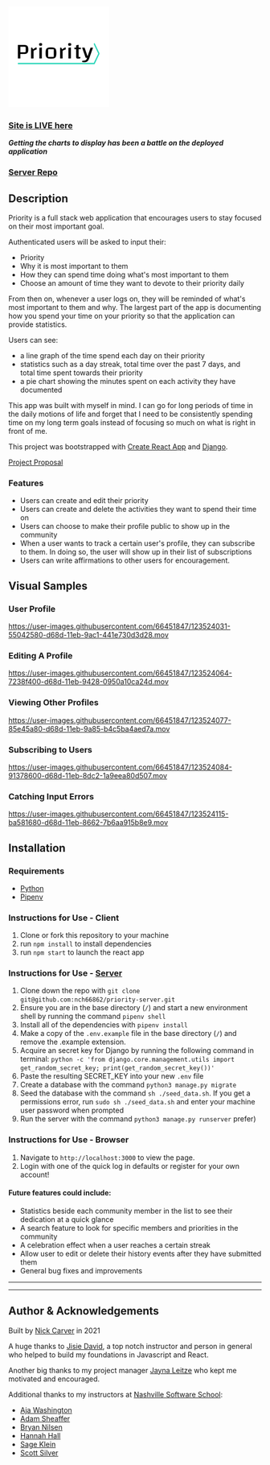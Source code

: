 <img src="./src/components/images/PriorityLogo.png" alt="priority logo" />


### [Site is LIVE here](https://nac-priority.netlify.app)
***Getting the charts to display has been a battle on the deployed application***

### [Server Repo](https://github.com/nch66862/priority-server)

## Description

Priority is a full stack web application that encourages users to stay focused on their most important goal.

Authenticated users will be asked to input their:
- Priority
- Why it is most important to them
- How they can spend time doing what's most important to them
- Choose an amount of time they want to devote to their priority daily

From then on, whenever a user logs on, they will be reminded of what's most important to them and why. The largest part of the app is documenting how you spend your time on your priority so that the application can provide statistics.

Users can see:
- a line graph of the time spend each day on their priority
- statistics such as a day streak, total time over the past 7 days, and <br> total time spent towards their priority
- a pie chart showing the minutes spent on each activity they have documented

This app was built with myself in mind. I can go for long periods of time in the daily motions of life and forget that I need to be consistently spending time on my long term goals instead of focusing so much on what is right in front of me.

This project was bootstrapped with [Create React App](https://github.com/facebook/create-react-app) and [Django](https://www.djangoproject.com).

[Project Proposal](https://docs.google.com/document/d/1hWcwqWuwjGNk45gfJ5714pmSB3QSZVYeVX3WvzVS6xA)

### Features

- Users can create and edit their priority
- Users can create and delete the activities they want to spend their time on
- Users can choose to make their profile public to show up in the community
- When a user wants to track a certain user's profile, they can subscribe to them. In doing so, the user will show up in their list of subscriptions
- Users can write affirmations to other users for encouragement.

## Visual Samples

### User Profile
https://user-images.githubusercontent.com/66451847/123524031-55042580-d68d-11eb-9ac1-441e730d3d28.mov

### Editing A Profile
https://user-images.githubusercontent.com/66451847/123524064-7238f400-d68d-11eb-9428-0950a10ca24d.mov

### Viewing Other Profiles
https://user-images.githubusercontent.com/66451847/123524077-85e45a80-d68d-11eb-9a85-b4c5ba4aed7a.mov

### Subscribing to Users
https://user-images.githubusercontent.com/66451847/123524084-91378600-d68d-11eb-8dc2-1a9eea80d507.mov

### Catching Input Errors
https://user-images.githubusercontent.com/66451847/123524115-ba581680-d68d-11eb-8662-7b6aa915b8e9.mov

## Installation

### Requirements

- [Python](https://www.python.org)
- [Pipenv](https://pypi.org/project/pipenv/)

### Instructions for Use - Client
1. Clone or fork this repository to your machine
2. run `npm install` to install dependencies
3. run `npm start` to launch the react app

### Instructions for Use - [Server](https://github.com/nch66862/priority-server)
1. Clone down the repo with `git clone git@github.com:nch66862/priority-server.git`
2. Ensure you are in the base directory (`/`) and start a new environment shell by running the command `pipenv shell`
3. Install all of the dependencies with `pipenv install`
4. Make a copy of the `.env.example` file in the base directory (`/`) and remove the .example extension.
5. Acquire an secret key for Django by running the following command in terminal:
`python -c 'from django.core.management.utils import get_random_secret_key; print(get_random_secret_key())'`
6. Paste the resulting SECRET_KEY into your new `.env` file
7. Create a database with the command `python3 manage.py migrate`
8. Seed the database with the command `sh ./seed_data.sh`. If you get a permissions error, run `sudo sh ./seed_data.sh` and enter your machine user password when prompted
9. Run the server with the command `python3 manage.py runserver`
prefer)

### Instructions for Use - Browser
1. Navigate to `http://localhost:3000` to view the page. 
2. Login with one of the quick log in defaults or register for your own account!

#### Future features could include:
- Statistics beside each community member in the list to see their dedication at a quick glance
- A search feature to look for specific members and priorities in the community
- A celebration effect when a user reaches a certain streak
- Allow user to edit or delete their history events after they have submitted them
- General bug fixes and improvements
---
---

## Author & Acknowledgements

Built by [Nick Carver](https://github.com/nch66862) in 2021

A huge thanks to [Jisie David](https://github.com/jisie), a top notch instructor and person in general who helped to build my foundations in Javascript and React.

Another big thanks to my project manager [Jayna Leitze](https://github.com/JaynaLeitze) who kept me motivated and encouraged.

Additional thanks to my instructors at [Nashville Software School](http://www.nashvillesoftwareschool.com):
- [Aja Washington](https://github.com/ajawashington)
- [Adam Sheaffer](https://github.com/AdamSheaffer)
- [Bryan Nilsen](https://github.com/BryanNilsen)
- [Hannah Hall](https://github.com/hannahhall)
- [Sage Klein](https://github.com/sageklein)
- [Scott Silver](https://github.com/Scott47)

